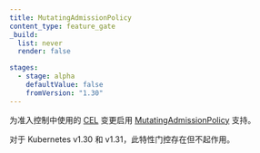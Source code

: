 ```yaml
---
title: MutatingAdmissionPolicy
content_type: feature_gate
_build:
  list: never
  render: false

stages:
  - stage: alpha 
    defaultValue: false
    fromVersion: "1.30"
---
```


<!--
Enable [MutatingAdmissionPolicy](/docs/reference/access-authn-authz/mutating-admission-policy/) support for [CEL](https://kubernetes.io/docs/reference/using-api/cel/) mutations be used in admission control.

For Kubernetes v1.30 and v1.31, this feature gate existed but had no effect.
-->
为准入控制中使用的 [CEL](/zh-cn/docs/reference/using-api/cel/) 变更启用
[MutatingAdmissionPolicy](/zh-cn/docs/reference/access-authn-authz/mutating-admission-policy/)
支持。

对于 Kubernetes v1.30 和 v1.31，此特性门控存在但不起作用。
